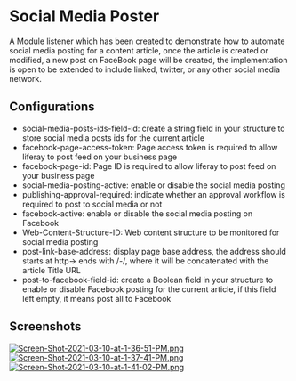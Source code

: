 # Social Media Poster

A Module listener which has been created to demonstrate how to automate social media posting for a content article, once the article is created or modified, a new post on FaceBook page will be created, the implementation is open to be extended to include linked, twitter, or any other social media network.



## Configurations

-	social-media-posts-ids-field-id: create a string field in your structure to store social media posts ids for the current article
-	facebook-page-access-token: Page access token is required to allow liferay to post feed on your business page
-	facebook-page-id: Page ID is required to allow liferay to post feed on your business page
-	social-media-posting-active: enable or disable the social media posting
-	publishing-approval-required: indicate whether an approval workflow is required to post to social media or not
-	facebook-active: enable or disable the social media posting on Facebook
-	Web-Content-Structure-ID: Web content structure to be monitored for social media posting
-	post-link-base-address: display page base address, the address should starts at http-> ends with /-/, where it will be concatenated with the article Title URL
-	post-to-facebook-field-id: create a Boolean field in your structure to enable or disable Facebook posting for the current article, if this field left empty, it means post all to Facebook

## Screenshots
[![Screen-Shot-2021-03-10-at-1-36-51-PM.png](https://i.postimg.cc/s1dgPqrM/Screen-Shot-2021-03-10-at-1-36-51-PM.png)](https://postimg.cc/RJdm4Pqm)
[![Screen-Shot-2021-03-10-at-1-37-41-PM.png](https://i.postimg.cc/Hk8f1nb1/Screen-Shot-2021-03-10-at-1-37-41-PM.png)](https://postimg.cc/VJ17jY7K)
[![Screen-Shot-2021-03-10-at-1-41-02-PM.png](https://i.postimg.cc/FRTPLX0x/Screen-Shot-2021-03-10-at-1-41-02-PM.png)](https://postimg.cc/0MJGT3W6)

